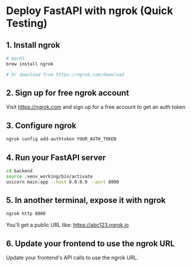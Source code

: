 # Deploy FastAPI with ngrok (Quick Testing)

## 1. Install ngrok
```bash
# macOS
brew install ngrok

# Or download from https://ngrok.com/download
```

## 2. Sign up for free ngrok account
Visit https://ngrok.com and sign up for a free account to get an auth token

## 3. Configure ngrok
```bash
ngrok config add-authtoken YOUR_AUTH_TOKEN
```

## 4. Run your FastAPI server
```bash
cd backend
source .venv_working/bin/activate
uvicorn main:app --host 0.0.0.0 --port 8000
```

## 5. In another terminal, expose it with ngrok
```bash
ngrok http 8000
```

You'll get a public URL like: https://abc123.ngrok.io

## 6. Update your frontend to use the ngrok URL
Update your frontend's API calls to use the ngrok URL.